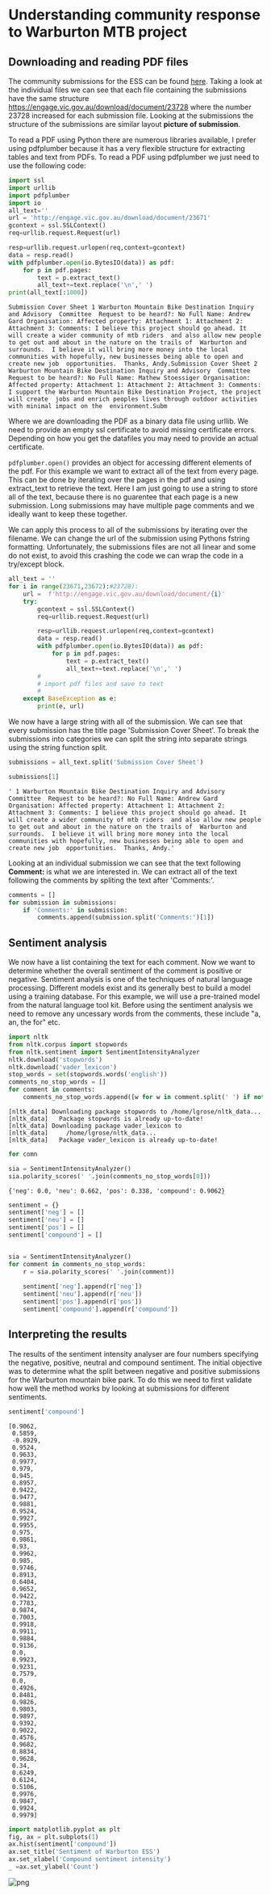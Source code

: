 # Understanding community response to Warburton MTB project



## Downloading and reading PDF files

The community submissions for the ESS can be found [here](!https://engage.vic.gov.au/project/warburton-iac/page/warburton-IAC-submissions). Taking a look at the individual files we can see that each file containing the submissions have the same structure https://engage.vic.gov.au/download/document/23728 where the number 23728 increased for each submission file.
Looking at the submissions the structure of the submissions are similar layout **picture of submission**. 

To read a PDF using Python there are numerous libraries available, I prefer using pdfplumber because it has a very flexible structure for extracting tables and text from PDFs. To read a PDF using pdfplumber we just need to use the following code:


```python
import ssl
import urllib
import pdfplumber
import io
all_text=''
url = 'http://engage.vic.gov.au/download/document/23671'
gcontext = ssl.SSLContext()  
req=urllib.request.Request(url)

resp=urllib.request.urlopen(req,context=gcontext)
data = resp.read()
with pdfplumber.open(io.BytesIO(data)) as pdf:
    for p in pdf.pages:
        text = p.extract_text()
        all_text+=text.replace('\n',' ')
print(all_text[:1000])
```

    Submission Cover Sheet 1 Warburton Mountain Bike Destination Inquiry and Advisory  Committee  Request to be heard?: No Full Name: Andrew Gard Organisation: Affected property: Attachment 1: Attachment 2: Attachment 3: Comments: I believe this project should go ahead. It will create a wider community of mtb riders  and also allow new people to get out and about in the nature on the trails of  Warburton and surrounds.  I believe it will bring more money into the local  communities with hopefully, new businesses being able to open and create new job  opportunities.  Thanks, Andy.Submission Cover Sheet 2 Warburton Mountain Bike Destination Inquiry and Advisory  Committee  Request to be heard?: No Full Name: Mathew Stoessiger Organisation: Affected property: Attachment 1: Attachment 2: Attachment 3: Comments: I support the Warburton Mountain Bike Destination Project, the project will create  jobs and enrich peoples lives through outdoor activities with minimal impact on the  environment.Subm


Where we are downloading the PDF as a binary data file using urllib. We need to provide an empty ssl certificate to avoid missing certificate errors. Depending on how you get the datafiles you may need to provide an actual certificate. 

`pdfplumber.open()` provides an object for accessing different elements of the pdf. For this example we want to extract all of the text from every page. This can be done by iterating over the pages in the pdf and using extract_text to retrieve the text. Here I am just going to use a string to store all of the text, because there is no guarentee that each page is a new submission. Long submissions may have multiple page comments and we ideally want to keep these together.

We can apply this process to all of the submissions by iterating over the filename. We can change the url of the submission using Pythons fstring formatting. Unfortunately, the submissions files are not all linear and some do not exist, to avoid this crashing the code we can wrap the code in a try/except block. 


```python
all_text = ''
for i in range(23671,23672):#23728):
    url =  f'http://engage.vic.gov.au/download/document/{i}'
    try:
        gcontext = ssl.SSLContext()  
        req=urllib.request.Request(url)

        resp=urllib.request.urlopen(req,context=gcontext)
        data = resp.read()
        with pdfplumber.open(io.BytesIO(data)) as pdf:
            for p in pdf.pages:
                text = p.extract_text()
                all_text+=text.replace('\n',' ')
        #
        # import pdf files and save to text
        # 
    except BaseException as e:
        print(e, url)
```

We now have a large string with all of the submission. We can see that every submission has the title page 'Submission Cover Sheet'. To break the submissions into categories we can split the string into separate strings using the string function split.


```python
submissions = all_text.split('Submission Cover Sheet')
```

```python
submissions[1]
```




    ' 1 Warburton Mountain Bike Destination Inquiry and Advisory  Committee  Request to be heard?: No Full Name: Andrew Gard Organisation: Affected property: Attachment 1: Attachment 2: Attachment 3: Comments: I believe this project should go ahead. It will create a wider community of mtb riders  and also allow new people to get out and about in the nature on the trails of  Warburton and surrounds.  I believe it will bring more money into the local  communities with hopefully, new businesses being able to open and create new job  opportunities.  Thanks, Andy.'



Looking at an individual submission we can see that the text following **Comment:** is what we are interested in. We can extract all of the text following the comments by spliting the text after 'Comments:'.

```python
comments = []
for submission in submissions:
    if 'Comments:' in submission:
        comments.append(submission.split('Comments:')[1])
```

## Sentiment analysis
We now have a list containing the text for each comment. Now we want to determine whether the overall sentiment of the comment is positive or negative. Sentiment analysis is one of the techniques of natural language processing. Different models exist and its generally best to build a model using a training database. For this example, we will use a pre-trained model from the natural language tool kit. Before using the sentiment analysis we need to remove any uncessary words from the comments, these include "a, an, the for" etc.


```python
import nltk
from nltk.corpus import stopwords 
from nltk.sentiment import SentimentIntensityAnalyzer
nltk.download('stopwords')
nltk.download('vader_lexicon')
stop_words = set(stopwords.words('english'))
comments_no_stop_words = []
for comment in comments:
    comments_no_stop_words.append([w for w in comment.split(' ') if not w.lower() in stop_words])


```

    [nltk_data] Downloading package stopwords to /home/lgrose/nltk_data...
    [nltk_data]   Package stopwords is already up-to-date!
    [nltk_data] Downloading package vader_lexicon to
    [nltk_data]     /home/lgrose/nltk_data...
    [nltk_data]   Package vader_lexicon is already up-to-date!


```python
for comn
```

```python
sia = SentimentIntensityAnalyzer()
sia.polarity_scores(' '.join(comments_no_stop_words[0]))
```




    {'neg': 0.0, 'neu': 0.662, 'pos': 0.338, 'compound': 0.9062}



```python
sentiment = {}
sentiment['neg'] = []
sentiment['neu'] = []
sentiment['pos'] = []
sentiment['compound'] = []


sia = SentimentIntensityAnalyzer()
for comment in comments_no_stop_words:
    r = sia.polarity_scores(' '.join(comment))
    
    sentiment['neg'].append(r['neg'])
    sentiment['neu'].append(r['neu'])
    sentiment['pos'].append(r['pos'])
    sentiment['compound'].append(r['compound'])
```

## Interpreting the results
The results of the sentiment intensity analyser are four numbers specifying the negative, positive, neutral and compound sentiment. The initial objective was to determine what the split between negative and positive submissions for the Warburton mountain bike park. To do this we need to first validate how well the method works by looking at submissions for different sentiments. 

```python
sentiment['compound']
```




    [0.9062,
     0.5859,
     -0.8929,
     0.9524,
     0.9633,
     0.9977,
     0.979,
     0.945,
     0.8957,
     0.9422,
     0.9477,
     0.9881,
     0.9524,
     0.9927,
     0.9955,
     0.975,
     0.9861,
     0.93,
     0.9962,
     0.985,
     0.9746,
     0.8913,
     0.6404,
     0.9652,
     0.9422,
     0.7783,
     0.9874,
     0.7003,
     0.9918,
     0.9911,
     0.9884,
     0.9136,
     0.0,
     0.9923,
     0.9231,
     0.7579,
     0.0,
     0.4926,
     0.8481,
     0.9826,
     0.9803,
     0.9897,
     0.9392,
     0.9022,
     0.4576,
     0.9682,
     0.8834,
     0.9628,
     0.34,
     0.6249,
     0.6124,
     0.5106,
     0.9976,
     0.9847,
     0.9924,
     0.9979]



```python
import matplotlib.pyplot as plt
fig, ax = plt.subplots(1)
ax.hist(sentiment['compound'])
ax.set_title('Sentiment of Warburton ESS')
ax.set_xlabel('Compound sentiment intensity')
_ =ax.set_ylabel('Count')
```


    
![png](Warburton_files/output_16_0.png)
    

